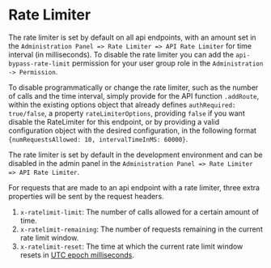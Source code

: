 # Rate Limiter

The rate limiter is set by default on all api endpoints, with an amount set in the `Administration Panel => Rate Limiter => API Rate Limiter` for time interval (in milliseconds). To disable the rate limiter you can add the `api-bypass-rate-limit` permission for your user group role in the `Administration -> Permission`.

To disable programmatically or change the rate limiter, such as the number of calls and the time interval, simply provide for the API function `.addRoute`, within the existing options object that already defines `authRequired: true/false`, a property `rateLimiterOptions`, providing `false` if you want disable the RateLimiter for this endpoint, or by providing a valid configuration object with the desired configuration, in the following format `{numRequestsAllowed: 10, intervalTimeInMS: 60000}`.

The rate limiter is set by default in the development environment and can be disabled in the admin panel in the `Administration Panel => Rate Limiter => API Rate Limiter`.

For requests that are made to an api endpoint with a rate limiter, three extra properties will be sent by the request headers.

1. `x-ratelimit-limit`: The number of calls allowed for a certain amount of time.
2. `x-ratelimit-remaining`: The number of requests remaining in the current rate limit window.
3. `x-ratelimit-reset`: The time at which the current rate limit window resets in [UTC epoch milliseconds](https://en.wikipedia.org/wiki/Unix\_time).
